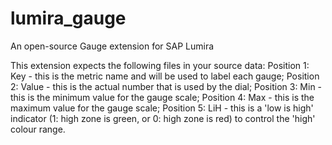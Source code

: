 # lumira_gauge
An open-source Gauge extension for SAP Lumira

This extension expects the following files in your source data:
  Position 1: Key - this is the metric name and will be used to label each gauge;
  Position 2: Value - this is the actual number that is used by the dial;
  Position 3: Min - this is the minimum value for the gauge scale;
  Position 4: Max - this is the maximum value for the gauge scale;
  Position 5: LiH - this is a 'low is high' indicator (1: high zone is green, or 0: high zone is red) to control the 'high' colour range.
